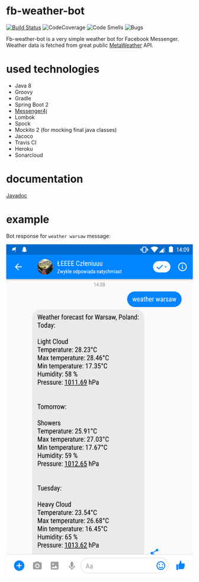# fb-weather-bot
[![Build Status](https://travis-ci.org/szotaa/fb-weather-bot.svg?branch=master)](https://travis-ci.org/szotaa/fb-weather-bot) ![CodeCoverage](https://sonarcloud.io/api/project_badges/measure?project=pl.szotaa%3Afb-weather-bot&metric=coverage) ![Code Smells](https://sonarcloud.io/api/project_badges/measure?project=pl.szotaa%3Afb-weather-bot&metric=code_smells) ![Bugs](https://sonarcloud.io/api/project_badges/measure?project=pl.szotaa%3Afb-weather-bot&metric=bugs)


Fb-weather-bot is a very simple weather bot for Facebook Messenger. Weather data is fetched from great public <a href="https://www.metaweather.com/api/">MetaWeather</a> API.

# used technologies

  - Java 8
  - Groovy
  - Gradle
  - Spring Boot 2
  - <a href="https://github.com/messenger4j/messenger4j">Messenger4j</a>
  - Lombok
  - Spock
  - Mockito 2 (for mocking final java classes)
  - Jacoco
  - Travis CI
  - Heroku
  - Sonarcloud
  
  # documentation
  
  <a href="https://szotaa.github.io/fb-weather-bot">Javadoc</a>
  
  # example
  
  Bot response for `weather warsaw` message:
  
  ![exampleScreenshot](./screenshots/screenshot.png)
